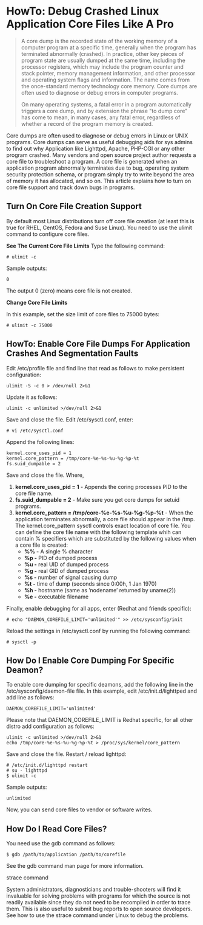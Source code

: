 # HowTo: Debug Crashed Linux Application Core Files Like A Pro

> A core dump is the recorded state of the working memory of a computer program at a specific time, generally when the program has terminated abnormally \(crashed\). In practice, other key pieces of program state are usually dumped at the same time, including the processor registers, which may include the program counter and stack pointer, memory management information, and other processor and operating system flags and information. The name comes from the once-standard memory technology core memory. Core dumps are often used to diagnose or debug errors in computer programs.
>
> On many operating systems, a fatal error in a program automatically triggers a core dump, and by extension the phrase "to dump core" has come to mean, in many cases, any fatal error, regardless of whether a record of the program memory is created.

Core dumps are often used to diagnose or debug errors in Linux or UNIX programs. Core dumps can serve as useful debugging aids for sys admins to find out why Application like Lighttpd, Apache, PHP-CGI or any other program crashed. Many vendors and open source project author requests a core file to troubleshoot a program. A core file is generated when an application program abnormally terminates due to bug, operating system security protection schema, or program simply try to write beyond the area of memory it has allocated, and so on. This article explains how to turn on core file support and track down bugs in programs.

## Turn On Core File Creation Support

By default most Linux distributions turn off core file creation \(at least this is true for RHEL, CentOS, Fedora and Suse Linux\). You need to use the ulimit command to configure core files.

**See The Current Core File Limits** Type the following command:

```text
# ulimit -c
```

Sample outputs:

```text
0
```

The output 0 \(zero\) means core file is not created.

**Change Core File Limits**

In this example, set the size limit of core files to 75000 bytes:

```text
# ulimit -c 75000
```

## HowTo: Enable Core File Dumps For Application Crashes And Segmentation Faults

Edit /etc/profile file and find line that read as follows to make persistent configuration:

```text
ulimit -S -c 0 > /dev/null 2>&1
```

Update it as follows:

```text
ulimit -c unlimited >/dev/null 2>&1
```

Save and close the file. Edit /etc/sysctl.conf, enter:

```text
# vi /etc/sysctl.conf
```

Append the following lines:

```text
kernel.core_uses_pid = 1
kernel.core_pattern = /tmp/core-%e-%s-%u-%g-%p-%t
fs.suid_dumpable = 2
```

Save and close the file. Where,

1. **kernel.core\_uses\_pid = 1** - Appends the coring processes PID to the core file name.
2. **fs.suid\_dumpable = 2** - Make sure you get core dumps for setuid programs.
3. **kernel.core\_pattern = /tmp/core-%e-%s-%u-%g-%p-%t** - When the application terminates abnormally, a core file should appear in the /tmp. The kernel.core\_pattern sysctl controls exact location of core file. You can define the core file name with the following template whih can contain % specifiers which are substituted by the following values when a core file is created:
   * **%% -** A single % character
   * **%p -** PID of dumped process
   * **%u -** real UID of dumped process
   * **%g -** real GID of dumped process
   *  **%s -** number of signal causing dump
   * **%t -** time of dump \(seconds since 0:00h, 1 Jan 1970\)
   * **%h -** hostname \(same as ’nodename’ returned by uname\(2\)\)
   * **%e -** executable filename

Finally, enable debugging for all apps, enter \(Redhat and friends specific\):

```text
# echo "DAEMON_COREFILE_LIMIT='unlimited'" >> /etc/sysconfig/init
```

Reload the settings in /etc/sysctl.conf by running the following command:

```text
# sysctl -p
```

## How Do I Enable Core Dumping For Specific Deamon?

To enable core dumping for specific deamons, add the following line in the /etc/sysconfig/daemon-file file. In this example, edit /etc/init.d/lighttped and add line as follows:

```text
DAEMON_COREFILE_LIMIT='unlimited'
```

Please note that DAEMON\_COREFILE\_LIMIT is Redhat specific, for all other distro add configuration as follows:

```text
ulimit -c unlimited >/dev/null 2>&1
echo /tmp/core-%e-%s-%u-%g-%p-%t > /proc/sys/kernel/core_pattern
```

Save and close the file. Restart / reload lighttpd:

```text
# /etc/init.d/lighttpd restart
# su - lighttpd
$ ulimit -c
```

Sample outputs:

```text
unlimited
```

Now, you can send core files to vendor or software writes.

## How Do I Read Core Files?

You need use the gdb command as follows:

```text
$ gdb /path/to/application /path/to/corefile
```

See the gdb command man page for more information.

strace command

System administrators, diagnosticians and trouble-shooters will find it invaluable for solving problems with programs for which the source is not readily available since they do not need to be recompiled in order to trace them. This is also useful to submit bug reports to open source developers. See how to use the strace command under Linux to debug the problems.

